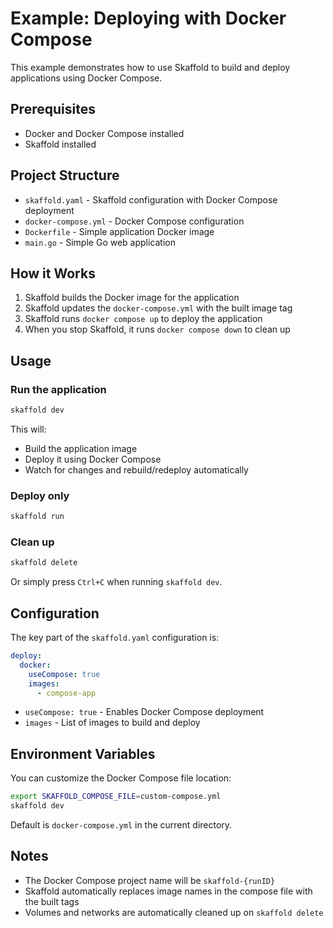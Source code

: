 # Example: Deploying with Docker Compose

This example demonstrates how to use Skaffold to build and deploy applications using Docker Compose.

## Prerequisites

- Docker and Docker Compose installed
- Skaffold installed

## Project Structure

- `skaffold.yaml` - Skaffold configuration with Docker Compose deployment
- `docker-compose.yml` - Docker Compose configuration
- `Dockerfile` - Simple application Docker image
- `main.go` - Simple Go web application

## How it Works

1. Skaffold builds the Docker image for the application
2. Skaffold updates the `docker-compose.yml` with the built image tag
3. Skaffold runs `docker compose up` to deploy the application
4. When you stop Skaffold, it runs `docker compose down` to clean up

## Usage

### Run the application

```bash
skaffold dev
```

This will:
- Build the application image
- Deploy it using Docker Compose
- Watch for changes and rebuild/redeploy automatically

### Deploy only

```bash
skaffold run
```

### Clean up

```bash
skaffold delete
```

Or simply press `Ctrl+C` when running `skaffold dev`.

## Configuration

The key part of the `skaffold.yaml` configuration is:

```yaml
deploy:
  docker:
    useCompose: true
    images:
      - compose-app
```

- `useCompose: true` - Enables Docker Compose deployment
- `images` - List of images to build and deploy

## Environment Variables

You can customize the Docker Compose file location:

```bash
export SKAFFOLD_COMPOSE_FILE=custom-compose.yml
skaffold dev
```

Default is `docker-compose.yml` in the current directory.

## Notes

- The Docker Compose project name will be `skaffold-{runID}`
- Skaffold automatically replaces image names in the compose file with the built tags
- Volumes and networks are automatically cleaned up on `skaffold delete`
